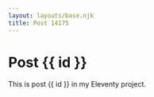 ```yaml
---
layout: layouts/base.njk
title: Post 14175
---
```


# Post {{ id }}

This is post {{ id }} in my Eleventy project.
